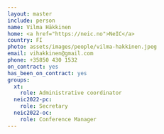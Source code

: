 ```yaml
---
layout: master
include: person
name: Vilma Häkkinen
home: <a href="https://neic.no">NeIC</a>
country: FI
photo: assets/images/people/vilma-hakkinen.jpeg
email: vihakkinen@gmail.com
phone: +35850 430 1532
on_contract: yes
has_been_on_contract: yes
groups:
  xt:
    role: Administrative coordinator
  neic2022-pc:
    role: Secretary
  neic2022-oc:
    role: Conference Manager
---
```

